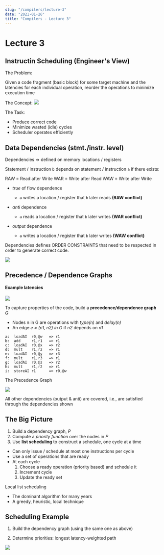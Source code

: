 ```yaml
---
slug: "/compilers/lecture-3"
date: "2021-01-26"
title: "Compilers - Lecture 3"
---
```


# Lecture 3

## Instructin Scheduling (Engineer's View)

The Problem:

Given a code fragment (basic block) for some target machine and the latencies for each individual operation, reorder the operations to minimize execution time

The Concept:
![](https://i.gyazo.com/1cde9187be726f4a63026b351963667a.png)

The Task:

- Produce correct code
- Minimize wasted (idle) cycles
- Scheduler operates efficiently

## Data Dependencies (stmt./instr. level)

Dependencies => defined on memory locations / registers

Statement / instruction `b` depends on statement / instruction `a` if there exists:

RAW = Read after Write
WAR = Write after Read
WAW = Write after Write

- _true_ of flow dependence

  - `a` writes a location / register that `b` later reads **(RAW conflict)**

- _anti_ dependence

  - `a` reads a location / register that `b` later writes **(WAR conflict)**

- _output_ dependence
  - `a` writes a location / register that `b` later writes **(WAW conflict)**

Dependencies defines ORDER CONSTRAINTS that need to be respected in order to generate correct code.

![](https://i.gyazo.com/48a219e9482c95b6728ef9801c305db1.png)

## Precedence / Dependence Graphs

#### Example latencies

![](https://i.gyazo.com/29e71dc93d2c9cedca1835afb2a160d0.png)

To capture properties of the code, build a **precedence/dependence graph** _G_

- Nodes n in G are operations with _type(n)_ and _delay(n)_
- An edge _e = (n1, n2) in G_ if _n2_ depends on _n1_

```
a:  loadAI  r0,@w   => r1
b:  add     r1,r1   => r1
c:  loadAI  r0,@x   => r2
d:  mult    r1,r2   => r1
e:  loadAI  r0,@y   => r3
f:  mult    r1,r3   => r1
g:  loadAI  r0,@z   => r2
h:  mult    r1,r2   => r1
i:  storeAI r1      => r0,@w
```

The Precedence Graph

![](https://i.gyazo.com/2a8eb1d60c08bb643f1ea05e80a246df.png)

All other dependencies (output & anti) are covered, i.e., are satisfied through the dependencies shown

## The Big Picture

1. Build a dependency graph, _P_
2. Compute a _priority function_ over the nodes in _P_
3. Use **list scheduling** to construct a schedule, one cycle at a time

- Can only issue / schedule at most one instructions per cycle
- Use a set of operations that are ready
- At each cycle
  1. Choose a ready operation (priority based) and schedule it
  2. Increment cycle
  3. Update the ready set

Local list scheduling

- The dominant algorithm for many years
- A greedy, heuristic, local technique

## Scheduling Example

1. Build the dependency graph (using the same one as above)

2. Determine priorities: longest latency-weighted path

![](https://i.gyazo.com/ed13d76ecd14a54496d1db1d3205940c.png)
